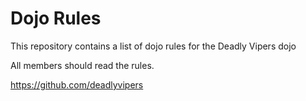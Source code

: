 Dojo Rules
==========

This repository contains a list of dojo rules for the Deadly Vipers dojo

All members should read the rules.


https://github.com/deadlyvipers

